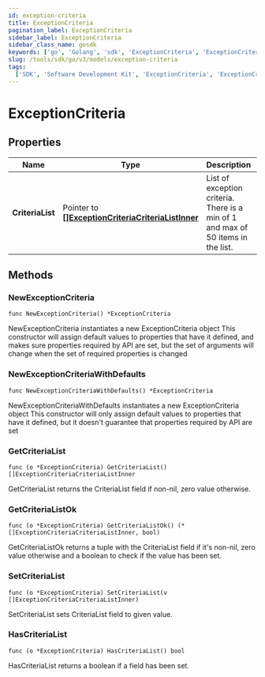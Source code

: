 ```yaml
---
id: exception-criteria
title: ExceptionCriteria
pagination_label: ExceptionCriteria
sidebar_label: ExceptionCriteria
sidebar_class_name: gosdk
keywords: ['go', 'Golang', 'sdk', 'ExceptionCriteria', 'ExceptionCriteria']
slug: /tools/sdk/go/v3/models/exception-criteria
tags:
  ['SDK', 'Software Development Kit', 'ExceptionCriteria', 'ExceptionCriteria']
---
```


# ExceptionCriteria

## Properties

| Name | Type | Description | Notes |
| --- | --- | --- | --- |
| **CriteriaList** | Pointer to [**[]ExceptionCriteriaCriteriaListInner**](exception-criteria-criteria-list-inner) | List of exception criteria. There is a min of 1 and max of 50 items in the list. | [optional] |

## Methods

### NewExceptionCriteria

`func NewExceptionCriteria() *ExceptionCriteria`

NewExceptionCriteria instantiates a new ExceptionCriteria object This constructor will assign default values to properties that have it defined, and makes sure properties required by API are set, but the set of arguments will change when the set of required properties is changed

### NewExceptionCriteriaWithDefaults

`func NewExceptionCriteriaWithDefaults() *ExceptionCriteria`

NewExceptionCriteriaWithDefaults instantiates a new ExceptionCriteria object This constructor will only assign default values to properties that have it defined, but it doesn't guarantee that properties required by API are set

### GetCriteriaList

`func (o *ExceptionCriteria) GetCriteriaList() []ExceptionCriteriaCriteriaListInner`

GetCriteriaList returns the CriteriaList field if non-nil, zero value otherwise.

### GetCriteriaListOk

`func (o *ExceptionCriteria) GetCriteriaListOk() (*[]ExceptionCriteriaCriteriaListInner, bool)`

GetCriteriaListOk returns a tuple with the CriteriaList field if it's non-nil, zero value otherwise and a boolean to check if the value has been set.

### SetCriteriaList

`func (o *ExceptionCriteria) SetCriteriaList(v []ExceptionCriteriaCriteriaListInner)`

SetCriteriaList sets CriteriaList field to given value.

### HasCriteriaList

`func (o *ExceptionCriteria) HasCriteriaList() bool`

HasCriteriaList returns a boolean if a field has been set.
